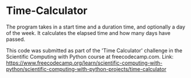 # Time-Calculator
The program takes in a start time and a duration time, and optionally a day of the week. It calculates the elapsed time and how many days have passed.

This code was submitted as part of the 'Time Calculator' challenge in the Scientific Computing with Python course at freecodecamp.com.
Link: https://www.freecodecamp.org/learn/scientific-computing-with-python/scientific-computing-with-python-projects/time-calculator
